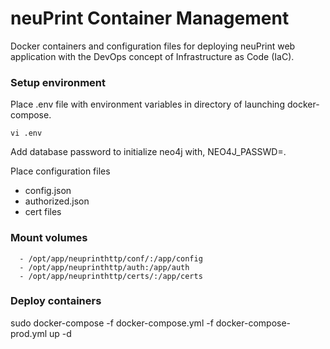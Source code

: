 # neuPrint Container Management
Docker containers and configuration files for deploying neuPrint web application with the DevOps concept of Infrastructure as Code (IaC).

### Setup environment

Place .env file with environment variables in directory of launching docker-compose.

```
vi .env
```
Add database password to initialize neo4j with, NEO4J_PASSWD=<password>.

Place configuration files
  - config.json 
  - authorized.json
  - cert files

### Mount volumes 
      - /opt/app/neuprinthttp/conf/:/app/config
      - /opt/app/neuprinthttp/auth:/app/auth
      - /opt/app/neuprinthttp/certs/:/app/certs

### Deploy containers
sudo docker-compose -f docker-compose.yml -f docker-compose-prod.yml up -d
